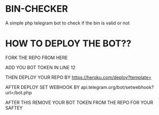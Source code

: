 # BIN-CHECKER

A simple php telegram bot to check if the bin is valid or not

# HOW TO DEPLOY THE BOT??

FORK THE REPO FROM HERE

ADD YOU BOT TOKEN IN LINE 12

THEN DEPLOY YOUR REPO BY https://heroku.com/deploy?template=<ur git link>

AFTER DEPLOY SET WEBHOOK BY api.telegram.org/bot<ur bot token>/setwebhook?url=<ur heroku link>/bot.php

AFTER THIS REMOVE YOUR BOT TOKEN FROM THE REPO FOR YOUR SAFTEY
